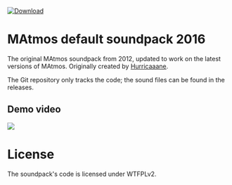 [![Download](https://img.shields.io/badge/-soundpack%20download-brightgreen)](https://github.com/makamys/MAtmos-2016-Default/releases)

# MAtmos default soundpack 2016
The original MAtmos soundpack from 2012, updated to work on the latest versions of MAtmos. Originally created by [Hurricaaane](https://github.com/Hurricaaane).

The Git repository only tracks the code; the sound files can be found in the releases.

## Demo video
[![](http://img.youtube.com/vi/Z4Zu4kvyDHU/0.jpg)](http://www.youtube.com/watch?v=Z4Zu4kvyDHU "")

# License
The soundpack's code is licensed under WTFPLv2.
